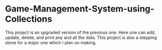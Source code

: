# Game-Management-System-using-Collections
This project is an upgraded version of the previous one. Here one can add, update, delete, and print any and all the data. This project is also a stepping stone for a major one which I plan on making.

